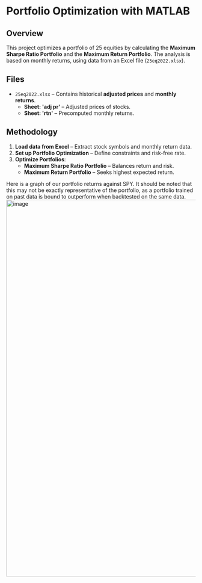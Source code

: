# Portfolio Optimization with MATLAB

## Overview
This project optimizes a portfolio of 25 equities by calculating the **Maximum Sharpe Ratio Portfolio** and the **Maximum Return Portfolio**. The analysis is based on monthly returns, using data from an Excel file (`25eq2022.xlsx`).

## Files
- `25eq2022.xlsx` – Contains historical **adjusted prices** and **monthly returns**.
  - **Sheet: 'adj pr'** – Adjusted prices of stocks.
  - **Sheet: 'rtn'** – Precomputed monthly returns.

## Methodology
1. **Load data from Excel** – Extract stock symbols and monthly return data.
2. **Set up Portfolio Optimization** – Define constraints and risk-free rate.
3. **Optimize Portfolios**:
   - **Maximum Sharpe Ratio Portfolio** – Balances return and risk.
   - **Maximum Return Portfolio** – Seeks highest expected return.

Here is a graph of our portfolio returns against SPY. It should be noted that this may not be exactly representative of the portfolio, as a portfolio trained on past data is bound
to outperform when backtested on the same data.
<img width="1002" alt="image" src="https://github.com/user-attachments/assets/2b795e9c-ca72-44fd-8729-83995c925c15" />
